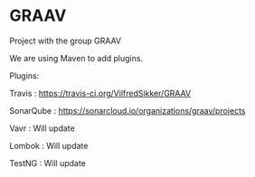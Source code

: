 # GRAAV
Project with the group GRAAV

We are using Maven to add plugins.

Plugins:

Travis : https://travis-ci.org/VilfredSikker/GRAAV 

SonarQube : https://sonarcloud.io/organizations/graav/projects 

Vavr : Will update 

Lombok : Will update 

TestNG : Will update
